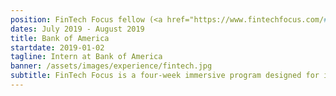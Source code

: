 ```yaml
---
position: FinTech Focus fellow (<a href="https://www.fintechfocus.com/#:~:text=FinTech%20Focus%20is%20a%20four,finance%2C%20computer%20science%20and%20technology.&text=FinTech%20Focus%20is%20a%20three,finance%2C%20computer%20science%20and%20technology.">CPSC 110</a>)
dates: July 2019 - August 2019
title: Bank of America
startdate: 2019-01-02
tagline: Intern at Bank of America
banner: /assets/images/experience/fintech.jpg
subtitle: FinTech Focus is a four-week immersive program designed for incoming college freshmen with an interest in finance, computer science and technology. Over the course of the program, students learn the principles of computer science, gain exposure to the financial services industry, and get hands-on experience developing real-world applications. Students will have the opportunity to hear from guest speakers, learn the basics of banking and finance, and gain insights into STEM career paths available in college and beyond
---
```


<!--
<div class="sidebar">
	<b>Responsibilities:</b>
	<br>• Prepare and lead weekly lab and tutorial activities, with mini lectures to solidify core concepts
	<br>• Hold weekly office hours
	<br>• Provide answers to student questions on online discussion forum
	<br>• Grade weekly tutorials, assignments, and examinations
</div>

## Teaching Assistant @ The University of British Columbia

I taught 4 semesters of <a href="https://courses.students.ubc.ca/cs/courseschedule?pname=subjarea&tname=subj-course&dept=CPSC&course=110">CPSC 110 (Computation, Programs, and Programming)</a>, the introductory course to programming concepts at the University of British Columbia between September 2016 and December 2018.

As of January 2019, I decided to try my hand at TAing for an upper-level course instead, and since I enjoyed <a href="https://courses.students.ubc.ca/cs/courseschedule?pname=subjarea&tname=subj-course&dept=CPSC&course=304">CPSC 304 (Introduction to Relational Databases)</a>, this was my first choice. I'm really excited to solidify my understanding of relational databases by sharing my knowledge and experience with students!

### About CPSC 110

This course is a required course for all students interested in majoring in Computer Science and related degrees, and remains one of the most popular courses at the university. In the 2018-19 school year, 1607 students were registered in the course, with many more on waitlists. For perspective, around 12000 students were accepted to an undergraduate program that year.

Being a Teaching Assistant for this course is an experience unlike any other: not only is the number of students taking the course each year enormous, it also allowed me to connect with students from diverse backgrounds, from experienced programmers to those without any knowledge of tech. At UBC, you're required to take CPSC 110 <a href="https://www.cs.ubc.ca/students/undergrad/prospective/how-apply">before applying to major</a> in Computer Science, so it was interesting working with students who are still gauging their interests and abilities in computer science.

The course itself covers the core concepts of computer science, using <a href="https://racket-lang.org/">Racket</a>, a general-purpose programming language in the Lisp-Scheme family. Racket is also used in the upper level <a href="https://courses.students.ubc.ca/cs/courseschedule?pname=subjarea&tname=subj-course&dept=CPSC&course=311">CPSC 311 (Programming Languages)</a>, since its macro facilities make it simple to write language parsers and interpreters.

Topics covered include:
- HtDF: How to Design Functions
- HtDD: How to Design Data
- HtDW: How to Design Worlds
- Recursion
- Helper functions
- Binary search trees
- Abstractions (fold, map, filter)
- Graphs

The lecture portions, which in-class students watch on their own time, can be found for free as a two-part MOOC on edX (<a href="https://www.edx.org/course/how-code-simple-data-ubcx-htc1x">part 1</a> & <a href="https://www.edx.org/course/how-code-complex-data-ubcx-htc2x">part 2</a>).

### Approaches to TA'ing and lessons learned

During my time as a teaching assistant for CPSC 110, I learned some valuable lessons about education, and thought a lot about ways to teach effectively. 

#### 1. It's about them, not you

Not all teaching methods will work for students. It's very important to understand and acknowledge individual learning styles, and do your best to cater to them.

Because of the uncommon choice of language for an introductory CS class, even students with prior programming experience struggled to grasp the concepts when put into a functional programming paradigm. However, I noticed that this seemed to <mark>level the playing field</mark> between programming beginners and veterans in terms of succeeding in the course.

To cater to both types of students, I made sure to observe the <mark>vocabulary</mark> students would use when describing their solutions during labs, and further probe to understand their background. For example, many students would use terms like "variables", "parameters", or "declare" in the beginning if they had prior experience.

It's important as a TA to be able to gauge a student's knowledge quickly, so explanations can be tailored to a specific student. With experienced students, I focussed on drawing parallels between Racket and the language they've used before. With beginners, I made sure to use analogies to real-life situations, and explain pictorially (I find that those are helpful for understanding program execution).

![diagrams for the bubble lab](/assets/images/experience/ta-diagrams.JPG)
<span class="caption">Using diagrams to explain list manipulation</span>

In my TA evaluations, many students have given me good feedback on using diagrams to explain concepts; by using diagrams and explaining verbally while drawing and writing down key concepts, this appeals to both auditory and visual learners. After explaining the main ideas, I let my students <mark>experiment</mark> with the new approach on their own as I move on to the next students.

#### 2. Learning means vulnerability

Especially in Computer Science, <a href="https://en.wikipedia.org/wiki/Impostor_syndrome">imposter syndrome</a> is prominent in school, academia, and industry. There are always students who seem to be "naturals" at Computer Science - they stay ahead of course material, finish three-hour labs an hour early, have personal projects, and just seem to *get* CS.

It can be very discouraging for students to struggle for a long time, but witness their peer complete the same work in minutes. When you're in that situation, it's hard to recognize that their peer may have reviewed the material beforehand, may have had prior experience, may have taken classes on the topic, or a million other factors.

Imposter syndrome comes with feeling like you'll never be as good as these "CS gods", no matter how much work you put in. This greatly affects a person's ability to learn: for fear of being wrong, you ask less questions, stop experimenting, and become afraid to try new things. And this is really really *really* bad – these are the things learners must do to grow and improve.

As a TA, it was my job to make all students feel emotionally and psychologically safe. I admit that I, too, have struggled with imposter syndrome on many occasions, and still do. However, this puts me in a position to empathize and offer solutions that have worked in my experience. Students have to feel <mark>empowered to take risks</mark>, and understand that <mark>failure is okay</mark>.

When asking questions, I noticed that many students would become nervous when errors appeared while showing me, or if something didn't work as they intended. I emphasize that these are totally normal. Sometimes, I tell them about all the compile errors I ran into on my assignment the other day, and laugh along with them. Then, I direct their attention to reading the error together with them, and working out possible solutions by dissecting the messages.

By doing so, I put the focus on <mark>possible solutions</mark> instead of their capabilities or skills. I make sure they understand that errors and mistakes are totally normal (and more common than they think!) so that they're never afraid to just <mark>keep trying</mark>.

#### 3. Passion goes a long way

> Racket and CPSC 110 are useless. You don't use these in real life.

I've heard this said so many times, often in the first couple labs. It's true that Racket isn't used in most software shops, but I've used the concepts I learned in this class more times than I can count. My passion to share this has brought me to always be on the lookout for opportunities to talk about the importance of 110 concepts.

When students see a TA being enthusiastic, it's easier for them to also gain an interest in the topic. If the TA seems bored, they'll think less of the topic and possibly put less effort into learning. Professors are may seem unapproachable to many students: their time is limited, with how large the classes are, and they may also seem intimidating. Teaching Assistants are most likely the most common interaction a student has with the course, so it's very important that a TA conveys interest in the subject they are teaching.

To be a great teacher, you have to have <mark>genuine passion</mark>. Passion is contagious!

#### 4. Don't be afraid to say "I don't know"

When I first starting teaching, I was afraid to lose credibility by not having all the answers, but further along, I realize that sometimes, it's better to be honest and just admit that you don't know, but you'll get back to them. Obviously, you can't always not have the answers, but it's okay to show vulnerability once in a while.

By admitting that you aren't perfect and also make mistakes, we build a <mark>stronger relationship</mark> with the student. And it's also a great reminder that <mark>as teachers, we are also still learners</mark>.

---

In teaching others, I've also grown immensely.

Being able to write code takes a set of skills, but explaining it to another is a different skillset as well. <mark>Communication</mark> is an essential part of engineering; as part of a team, I'm always required to listen and understand others, as well as present my ideas and contributions.

I've also improved my ability to <mark>read and understand others' code</mark> – a necessary part of working in any team. Dissecting another person's implementation has actually taught me different approaches to problems.

Being a teaching assistant is difficult and frustrating at times, but the lessons learned from doing so and the relationships I've built over the years make it so worth it.

I'm looking forward to new approaches as a Teaching Assistant for CPSC 304, as well as using my experiences to better student education. Onwards to more growth and learning!
-->